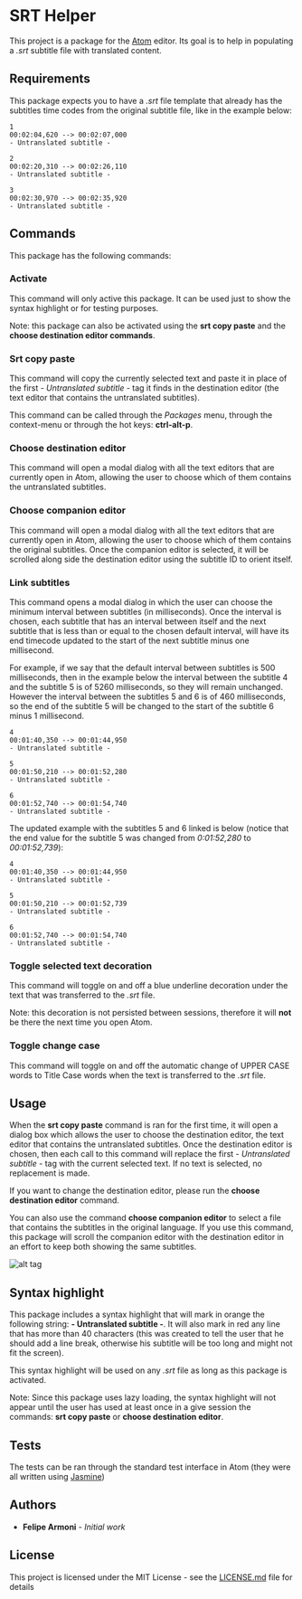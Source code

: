 # SRT Helper

This project is a package for the [Atom](https://atom.io/) editor. Its goal is to help in populating a *.srt* subtitle file with translated content.

## Requirements

This package expects you to have a *.srt* file template that already has the subtitles time codes from the original subtitle file, like in the example below:

```
1
00:02:04,620 --> 00:02:07,000
- Untranslated subtitle -

2
00:02:20,310 --> 00:02:26,110
- Untranslated subtitle -

3
00:02:30,970 --> 00:02:35,920
- Untranslated subtitle -
```

## Commands

This package has the following commands:

### Activate

This command will only active this package. It can be used just to show the syntax highlight or for testing purposes.

Note: this package can also be activated using the **srt copy paste** and the **choose destination editor commands**.

### Srt copy paste

This command will copy the currently selected text and paste it in place of the first *- Untranslated subtitle -* tag it finds in the destination editor (the text editor that contains the untranslated subtitles).

This command can be called through the *Packages* menu, through the context-menu or through the hot keys: **ctrl-alt-p**.

### Choose destination editor

This command will open a modal dialog with all the text editors that are currently open in Atom, allowing the user to choose which of them contains the untranslated subtitles.

### Choose companion editor

This command will open a modal dialog with all the text editors that are currently open in Atom, allowing the user to choose which of them contains the original subtitles. Once the companion editor is selected, it will be scrolled along side the destination editor using the subtitle ID to orient itself.

### Link subtitles

This command opens a modal dialog in which the user can choose the minimum interval between subtitles (in milliseconds). Once the interval is chosen, each subtitle that has an interval between itself and the next subtitle that is less than or equal to the chosen default interval, will have its end timecode updated to the start of the next subtitle minus one millisecond.

For example, if we say that the default interval between subtitles is 500 milliseconds, then in the example below the interval between the subtitle 4 and the subtitle 5 is of 5260 milliseconds, so they will remain unchanged. However the interval between the subtitles 5 and 6 is of 460 milliseconds, so the end of the subtitle 5 will be changed to the start of the subtitle 6 minus 1 millisecond.

```
4
00:01:40,350 --> 00:01:44,950
- Untranslated subtitle -

5
00:01:50,210 --> 00:01:52,280
- Untranslated subtitle -

6
00:01:52,740 --> 00:01:54,740
- Untranslated subtitle -
```

The updated example with the subtitles 5 and 6 linked is below (notice that the end value for the subtitle 5 was changed from *0:01:52,280* to *00:01:52,739*):

```
4
00:01:40,350 --> 00:01:44,950
- Untranslated subtitle -

5
00:01:50,210 --> 00:01:52,739
- Untranslated subtitle -

6
00:01:52,740 --> 00:01:54,740
- Untranslated subtitle -
```

### Toggle selected text decoration

This command will toggle on and off a blue underline decoration under the text that was transferred to the *.srt* file.

Note: this decoration is not persisted between sessions, therefore it will **not** be there the next time you open Atom.

### Toggle change case

This command will toggle on and off the automatic change of UPPER CASE words to Title Case words when the text is transferred to the *.srt* file.

## Usage

When the **srt copy paste** command is ran for the first time, it will open a dialog box which allows the user to choose the destination editor, the text editor that contains the untranslated subtitles. Once the destination editor is chosen, then each call to this command will replace the first *- Untranslated subtitle -* tag with the current selected text. If no text is selected, no replacement is made.

If you want to change the destination editor, please run the **choose destination editor** command.

You can also use the command **choose companion editor** to select a file that contains the subtitles in the original language. If you use this command, this package will scroll the companion editor with the destination editor in an effort to keep both showing the same subtitles.

![alt tag](https://cloud.githubusercontent.com/assets/25157901/23125798/4f3bd69e-f752-11e6-88cb-dc11e0d5506b.gif)

## Syntax highlight

This package includes a syntax highlight that will mark in orange the following string: **- Untranslated subtitle -**. It will also mark in red any line that has more than 40 characters (this was created to tell the user that he should add a line break, otherwise his subtitle will be too long and might not fit the screen).

This syntax highlight will be used on any *.srt* file as long as this package is activated.

Note: Since this package uses lazy loading, the syntax highlight will not appear until the user has used at least once in a give session the commands: **srt copy paste** or **choose destination editor**.

## Tests

The tests can be ran through the standard test interface in Atom (they were all written using [Jasmine](https://jasmine.github.io/))

## Authors

* **Felipe Armoni** - *Initial work*

## License

This project is licensed under the MIT License - see the [LICENSE.md](LICENSE.md) file for details
